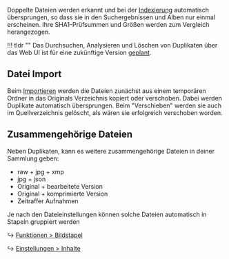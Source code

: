 Doppelte Dateien werden erkannt und bei der [Indexierung](./indexing.md) automatisch übersprungen, so dass sie in den Suchergebnissen und Alben nur einmal erscheinen. 
Ihre SHA1-Prüfsummen und Größen werden zum Vergleich herangezogen.

!!! tldr ""
    Das Durchsuchen, Analysieren und Löschen von Duplikaten über das Web UI ist für eine zukünftige Version [geplant](https://github.com/photoprism/photoprism/issues/1308).

## Datei Import
Beim [Importieren](./import.md) werden die Dateien zunächst aus einem temporären Ordner in das Originals Verzeichnis kopiert oder verschoben. Dabei werden Duplikate automatisch übersprungen. 
Beim "Verschieben" werden sie auch im Quellverzeichnis gelöscht, als wären sie erfolgreich verschoben worden.

## Zusammengehörige Dateien ##
Neben Duplikaten, kann es weitere zusammengehörige Dateien in deiner Sammlung geben: 

- raw + jpg + xmp
- jpg  + json
- Original + bearbeitete Version
- Original + komprimierte Version
- Zeitraffer Aufnahmen

Je nach den Dateieinstellungen können solche Dateien automatisch in Stapeln gruppiert werden

↪ [Funktionen > Bildstapel](../organize/stacks.md)

↪ [Einstellungen > Inhalte](../settings/library.md)